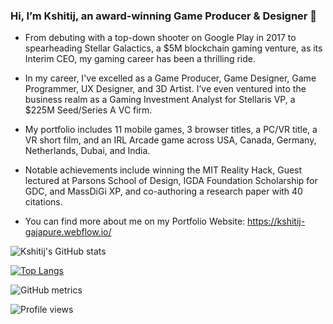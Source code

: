 ### Hi, I’m Kshitij, an award-winning Game Producer & Designer 👋

- From debuting with a top-down shooter on Google Play in 2017 to spearheading Stellar Galactics, a $5M blockchain gaming venture, as its Interim CEO, my gaming career has been a thrilling ride.

- In my career, I've excelled as a Game Producer, Game Designer, Game Programmer, UX Designer, and 3D Artist. I’ve even ventured into the business realm as a Gaming Investment Analyst for Stellaris VP, a $225M Seed/Series A VC firm.

- My portfolio includes 11 mobile games, 3 browser titles, a PC/VR title, a VR short film, and an IRL Arcade game across USA, Canada, Germany, Netherlands, Dubai, and India.

- Notable achievements include winning the MIT Reality Hack, Guest lectured at Parsons School of Design, IGDA Foundation Scholarship for GDC, and MassDiGi XP, and co-authoring a research paper with 40 citations.

- You can find more about me on my Portfolio Website: https://kshitij-gajapure.webflow.io/


![Kshitij's GitHub stats](https://github-readme-stats.vercel.app/api?username=Kshitij08&show_icons=true&count_private=true&include_all_commits=true)

[![Top Langs](https://github-readme-stats.vercel.app/api/top-langs/?username=Kshitij08&layout=compact)](https://github.com/Kshitij08/github-readme-stats)

![GitHub metrics](https://metrics.lecoq.io/Kshitij08)  

![Profile views](https://gpvc.arturio.dev/Kshitij08)  
